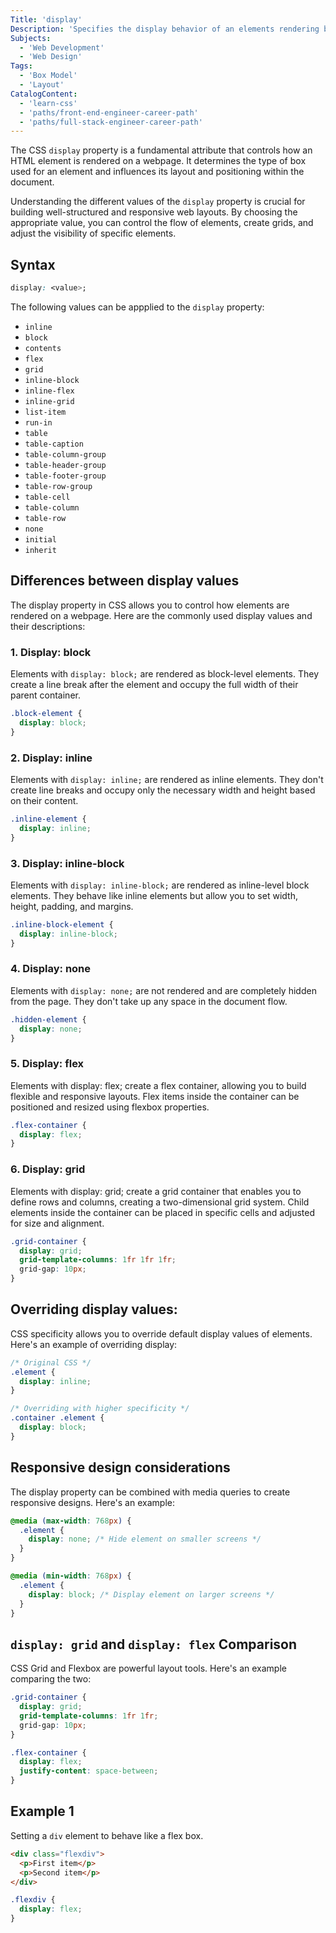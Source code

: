 ```yaml
---
Title: 'display'
Description: 'Specifies the display behavior of an elements rendering box.'
Subjects:
  - 'Web Development'
  - 'Web Design'
Tags:
  - 'Box Model'
  - 'Layout'
CatalogContent:
  - 'learn-css'
  - 'paths/front-end-engineer-career-path'
  - 'paths/full-stack-engineer-career-path'
---
```


The CSS `display` property is a fundamental attribute that controls how an HTML element is rendered on a webpage. It determines the type of box used for an element and influences its layout and positioning within the document.

Understanding the different values of the `display` property is crucial for building well-structured and responsive web layouts. By choosing the appropriate value, you can control the flow of elements, create grids, and adjust the visibility of specific elements.





## Syntax

```css
display: <value>;
```

The following values can be appplied to the `display` property:

- `inline`
- `block`
- `contents`
- `flex`
- `grid`
- `inline-block`
- `inline-flex`
- `inline-grid`
- `list-item`
- `run-in`
- `table`
- `table-caption`
- `table-column-group`
- `table-header-group`
- `table-footer-group`
- `table-row-group`
- `table-cell`
- `table-column`
- `table-row`
- `none`
- `initial`
- `inherit`

## Differences between display values

The display property in CSS allows you to control how elements are rendered on a webpage. Here are the commonly used display values and their descriptions:

### 1. Display: block

Elements with `display: block;` are rendered as block-level elements. They create a line break after the element and occupy the full width of their parent container.

```css
.block-element {
  display: block;
}
```

### 2. Display: inline

Elements with `display: inline;` are rendered as inline elements. They don't create line breaks and occupy only the necessary width and height based on their content.

```css
.inline-element {
  display: inline;
}
```

### 3. Display: inline-block

Elements with `display: inline-block;` are rendered as inline-level block elements. They behave like inline elements but allow you to set width, height, padding, and margins.

```css
.inline-block-element {
  display: inline-block;
}
```

### 4. Display: none

Elements with `display: none;` are not rendered and are completely hidden from the page. They don't take up any space in the document flow.

```css
.hidden-element {
  display: none;
}
```

### 5. Display: flex

 Elements with display: flex; create a flex container, allowing you to build flexible and responsive layouts. Flex items inside the container can be positioned and resized using flexbox properties.
```css
.flex-container {
  display: flex;
}
```
### 6. Display: grid

Elements with display: grid; create a grid container that enables you to define rows and columns, creating a two-dimensional grid system. Child elements inside the container can be placed in specific cells and adjusted for size and alignment.
```css
.grid-container {
  display: grid;
  grid-template-columns: 1fr 1fr 1fr;
  grid-gap: 10px;
}
```























## Overriding display values:

CSS specificity allows you to override default display values of elements. Here's an example of overriding display:

```css
/* Original CSS */
.element {
  display: inline;
}

/* Overriding with higher specificity */
.container .element {
  display: block;
}

```

## Responsive design considerations

The display property can be combined with media queries to create responsive designs. Here's an example:

```css
@media (max-width: 768px) {
  .element {
    display: none; /* Hide element on smaller screens */
  }
}

@media (min-width: 768px) {
  .element {
    display: block; /* Display element on larger screens */
  }
}


```

## `display: grid` and `display: flex` Comparison

CSS Grid and Flexbox are powerful layout tools. Here's an example comparing the two:

```css
.grid-container {
  display: grid;
  grid-template-columns: 1fr 1fr;
  grid-gap: 10px;
}

.flex-container {
  display: flex;
  justify-content: space-between;
}


```



## Example 1

Setting a `div` element to behave like a flex box.

```html
<div class="flexdiv">
  <p>First item</p>
  <p>Second item</p>
</div>
```

```css
.flexdiv {
  display: flex;
}
```


